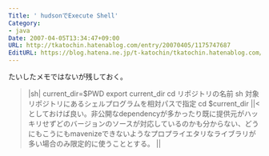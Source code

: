```yaml
---
Title: ' hudsonでExecute Shell'
Category:
- java
Date: 2007-04-05T13:34:47+09:00
URL: http://tkatochin.hatenablog.com/entry/20070405/1175747687
EditURL: https://blog.hatena.ne.jp/t-katochin/tkatochin.hatenablog.com/atom/entry/6653586347154755493
---
```


たいしたメモではないが残しておく。
>|sh|
current_dir=$PWD
export current_dir
cd リポジトリの名前
sh 対象リポジトリにあるシェルプログラムを相対パスで指定
cd $current_dir
||<
としておけば良い。非公開なdependencyが多かったり既に提供元がハッキリせずどのバージョンのソースが対応しているのかも分からない、どうにもこうにもmavenizeできないようなプロプライエタリなライブラリが多い場合のみ限定的に使うこととする。
>||
